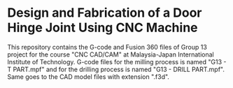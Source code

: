 # Design and Fabrication of a Door Hinge Joint Using CNC Machine

This repository contains the G-code and Fusion 360 files of Group 13 project for the course "CNC CAD/CAM" at Malaysia-Japan International Institute of Technology. G-code files for the milling process is named "G13 - T PART.mpf" and for the drilling process is named "G13 - DRILL PART.mpf". Same goes to the CAD model files with extension ".f3d".
